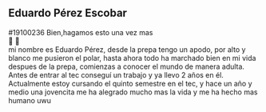 
## Eduardo Pérez Escobar
#19100236
Bien,hagamos esto una vez mas    
 :red_circle: :large_blue_circle:    
 mi nombre es Eduardo Pérez, desde la prepa tengo un apodo, por alto y blanco me pusieron el polar, hasta ahora todo ha marchado bien en mi vida despues de la prepa, comienzas a conocer el mundo de manera adulta. Antes de entrar al tec conseguí un trabajo y ya llevo 2 años en él. Actualmente estoy cursando el quinto semestre en el tec, y hace un año y medio una jovencita me ha alegrado mucho mas la vida y me ha hecho mas humano uwu   

